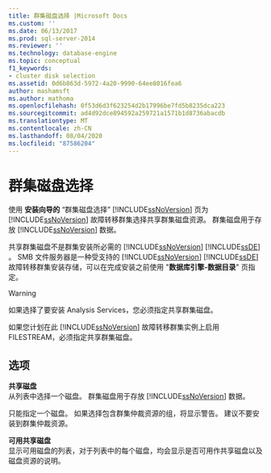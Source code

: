 ```yaml
---
title: 群集磁盘选择 |Microsoft Docs
ms.custom: ''
ms.date: 06/13/2017
ms.prod: sql-server-2014
ms.reviewer: ''
ms.technology: database-engine
ms.topic: conceptual
f1_keywords:
- cluster disk selection
ms.assetid: 0d6b863d-5972-4a20-9990-64ee8016fea6
author: mashamsft
ms.author: mathoma
ms.openlocfilehash: 0f53d6d3f623254d2b17996be7fd5b8235dca223
ms.sourcegitcommit: ad4d92dce894592a259721a1571b1d8736abacdb
ms.translationtype: MT
ms.contentlocale: zh-CN
ms.lasthandoff: 08/04/2020
ms.locfileid: "87586204"
---
```

# <a name="cluster-disk-selection"></a>群集磁盘选择
  使用 **安装向导的** “群集磁盘选择” [!INCLUDE[ssNoVersion](../../includes/ssnoversion-md.md)] 页为 [!INCLUDE[ssNoVersion](../../includes/ssnoversion-md.md)] 故障转移群集选择共享群集磁盘资源。 群集磁盘用于存放 [!INCLUDE[ssNoVersion](../../includes/ssnoversion-md.md)] 数据。  
  
 共享群集磁盘不是群集安装所必需的 [!INCLUDE[ssNoVersion](../../includes/ssnoversion-md.md)] [!INCLUDE[ssDE](../../includes/ssde-md.md)] 。 SMB 文件服务器是一种受支持的 [!INCLUDE[ssNoVersion](../../includes/ssnoversion-md.md)] [!INCLUDE[ssDE](../../includes/ssde-md.md)] 故障转移群集安装存储，可以在完成安装之前使用 "**数据库引擎-数据目录**" 页指定。  
  
> [!WARNING]  
>  如果选择了要安装 Analysis Services，您必须指定共享群集磁盘。  
>   
>  如果您计划在此 [!INCLUDE[ssNoVersion](../../includes/ssnoversion-md.md)] 故障转移群集实例上启用 FILESTREAM，必须指定共享群集磁盘。  
  
## <a name="options"></a>选项  
 **共享磁盘**  
 从列表中选择一个磁盘。 群集磁盘用于存放 [!INCLUDE[ssNoVersion](../../includes/ssnoversion-md.md)] 数据。  
  
 只能指定一个磁盘。 如果选择包含群集仲裁资源的组，将显示警告。 建议不要安装到群集仲裁资源。  
  
 **可用共享磁盘**  
 显示可用磁盘的列表，对于列表中的每个磁盘，均会显示是否可用作共享磁盘以及磁盘资源的说明。  
  
  
